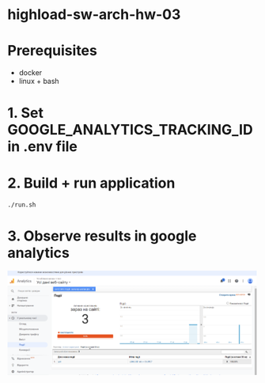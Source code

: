 # highload-sw-arch-hw-03

# Prerequisites
* docker
* linux + bash

# 1. Set GOOGLE_ANALYTICS_TRACKING_ID in .env file

# 2. Build + run application
```
./run.sh
```

# 3. Observe results in google analytics
![Dashboard](images/image.png)
